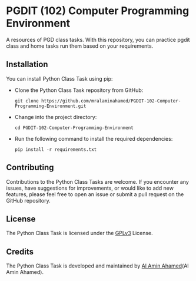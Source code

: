 # PGDIT (102) Computer Programming Environment
 A resources of PGD class tasks. With this repository, you can practice pgdit class and home tasks run them based on your requirements.

## Installation

You can install Python Class Task using pip:

* Clone the Python Class Task repository from GitHub:
  ```shell
  git clone https://github.com/mralaminahamed/PGDIT-102-Computer-Programming-Environment.git
  ```
* Change into the project directory:
  ```shell
  cd PGDIT-102-Computer-Programming-Environment
  ```
* Run the following command to install the required dependencies:
  ```shell
  pip install -r requirements.txt
  ```


## Contributing
Contributions to the Python Class Tasks are welcome. If you encounter any issues, have suggestions for improvements, or would like to add new features, please feel free to open an issue or submit a pull request on the GitHub repository.

## License
The Python Class Task is licensed under the [GPLv3](https://www.gnu.org/licenses/gpl-3.0.html) License.

## Credits
The Python Class Task is developed and maintained by [Al Amin Ahamed](https://github.com/mralamainahamed)(Al Amin Ahamed).